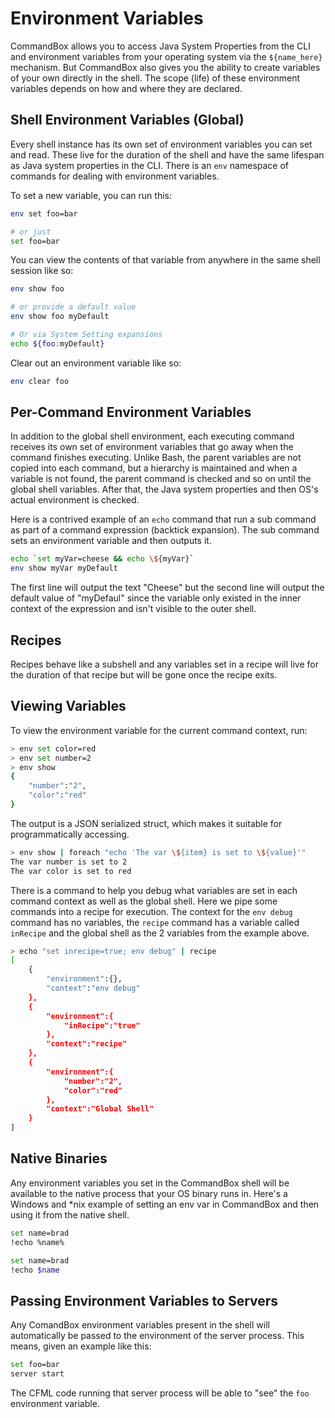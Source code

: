 # Environment Variables

CommandBox allows you to access Java System Properties from the CLI and environment variables from your operating system via the `${name_here}` mechanism.  But CommandBox also gives you the ability to create variables of your own directly in the shell.  The scope \(life\) of these environment variables depends on how and where they are declared.  

## Shell Environment Variables \(Global\)

Every shell instance has its own set of environment variables you can set and read.  These live for the duration of the shell and have the same lifespan as Java system properties in the CLI.  There is an `env` namespace of commands for dealing with environment variables.

To set a new variable, you can run this:

```bash
env set foo=bar

# or just
set foo=bar
```

You can view the contents of that variable from anywhere in the same shell session like so:

```bash
env show foo

# or provide a default value
env show foo myDefault

# Or via System Setting expansions
echo ${foo:myDefault}
```

Clear out an environment variable like so:

```bash
env clear foo
```

## Per-Command Environment Variables

In addition to the global shell environment, each executing command receives its own set of environment variables that go away when the command finishes executing.  Unlike Bash, the parent variables are not copied into each command, but a hierarchy is maintained and when a variable is not found, the parent command is checked and so on until the global shell variables.  After that, the Java system properties and then OS's actual environment is checked.

Here is a contrived example of an `echo` command that run a sub command as part of a command expression \(backtick expansion\).  The sub command sets an environment variable and then outputs it.  

```bash
echo `set myVar=cheese && echo \${myVar}`
env show myVar myDefault
```

The first line will output the text "Cheese" but the second line will output the default value of "myDefaul" since the variable only existed in the inner context of the expression and isn't visible to the outer shell.

## Recipes

Recipes behave like a subshell and any variables set in a recipe will live for the duration of that recipe but will be gone once the recipe exits.  

## Viewing Variables

To view the environment variable for the current command context, run:

```bash
> env set color=red
> env set number=2
> env show
{
    "number":"2",
    "color":"red"
}
```

The output is a JSON serialized struct, which makes it suitable for programmatically accessing.

```bash
> env show | foreach "echo 'The var \${item} is set to \${value}'"
The var number is set to 2
The var color is set to red
```

There is a command to help you debug what variables are set in each command context as well as the global shell.  Here we pipe some commands into a recipe for execution.  The context for the `env debug` command has no variables, the `recipe` command has a variable called `inRecipe` and the global shell as the 2 variables from the example above. 

```bash
> echo "set inrecipe=true; env debug" | recipe
[
    {
        "environment":{},
        "context":"env debug"
    },
    {
        "environment":{
            "inRecipe":"true"
        },
        "context":"recipe"
    },
    {
        "environment":{
            "number":"2",
            "color":"red"
        },
        "context":"Global Shell"
    }
]
```

## Native Binaries

Any environment variables you set in the CommandBox shell will be available to the native process that your OS binary runs in. Here's a Windows and \*nix example of setting an env var in CommandBox and then using it from the native shell.

```bash
set name=brad
!echo %name%
```

```bash
set name=brad
!echo $name
```

## Passing Environment Variables to Servers

Any ComandBox environment variables present in the shell will automatically be passed to the environment of the server process.  This means, given an example like this:

```bash
set foo=bar
server start
```

The CFML code running that server process will be able to "see" the `foo` environment variable.  

